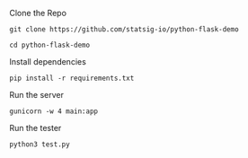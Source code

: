 Clone the Repo

`git clone https://github.com/statsig-io/python-flask-demo`

`cd python-flask-demo`

Install dependencies

`pip install -r requirements.txt`

Run the server

`gunicorn -w 4 main:app`

Run the tester

`python3 test.py`
